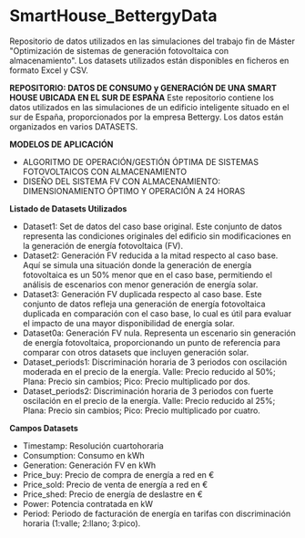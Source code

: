 # SmartHouse_BettergyData
Repositorio de datos utilizados en las simulaciones del trabajo fin de Máster "Optimización de sistemas de generación fotovoltaica con almacenamiento". Los datasets utilizados están disponibles en ficheros en formato Excel y CSV.

**REPOSITORIO: DATOS DE CONSUMO y GENERACIÓN DE UNA SMART HOUSE UBICADA EN EL SUR DE ESPAÑA**
Este repositorio contiene los datos utilizados en las simulaciones de un edificio inteligente situado en el sur de España, proporcionados por la empresa Bettergy. Los datos están organizados en varios DATASETS.

**MODELOS DE APLICACIÓN**
- ALGORITMO DE OPERACIÓN/GESTIÓN ÓPTIMA DE SISTEMAS FOTOVOLTAICOS CON ALMACENAMIENTO
- DISEÑO DEL SISTEMA FV CON ALMACENAMIENTO: DIMENSIONAMIENTO ÓPTIMO Y OPERACIÓN A 24 HORAS

**Listado de Datasets Utilizados**
- Dataset1: Set de datos del caso base original. Este conjunto de datos representa las condiciones originales del edificio sin modificaciones en la generación de energía fotovoltaica (FV).
- Dataset2: Generación FV reducida a la mitad respecto al caso base. Aquí se simula una situación donde la generación de energía fotovoltaica es un 50% menor que en el caso base, permitiendo el análisis de escenarios con menor generación de energía solar.
- Dataset3: Generación FV duplicada respecto al caso base. Este conjunto de datos refleja una generación de energía fotovoltaica duplicada en comparación con el caso base, lo cual es útil para evaluar el impacto de una mayor disponibilidad de energía solar.
- Dataset0a: Generación FV nula. Representa un escenario sin generación de energía fotovoltaica, proporcionando un punto de referencia para comparar con otros datasets que incluyen generación solar.
- Dataset_periods1: Discriminación horaria de 3 periodos con oscilación moderada en el precio de la energía. Valle: Precio reducido al 50%; Plana: Precio sin cambios; Pico: Precio multiplicado por dos.
- Dataset_periods2: Discriminación horaria de 3 periodos con fuerte oscilación en el precio de la energía. Valle: Precio reducido al 25%; Plana: Precio sin cambios; Pico: Precio multiplicado por cuatro.

**Campos Datasets**
-	Timestamp: Resolución cuartohoraria
-	Consumption: Consumo en kWh
-	Generation: Generación FV en kWh
-	Price_buy: Precio de compra de energía a red en €
-	Price_sold: Precio de venta de energía a red en €
-	Price_shed: Precio de energía de deslastre en €
-	Power: Potencia contratada en kW
-	Period: Periodo de facturación de energía en tarifas con discriminación horaria (1:valle; 2:llano; 3:pico).
